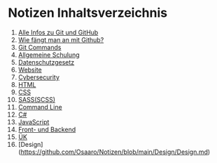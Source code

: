 # Notizen Inhaltsverzeichnis

1. [Alle Infos zu Git und GitHub](https://github.com/Osaaro/Notizen/blob/main/alle-infos-zu-git-und-github.md)
2. [Wie fängt man an mit Github?](https://github.com/Osaaro/Notizen/blob/main/wenn-man-mit-github-arbeitet-faengt-man-an-mit-folgenden-schriten-an.md)
3. [Git Commands](https://github.com/Osaaro/Notizen/blob/main/git-commands.md)
4. [Allgemeine Schulung](https://github.com/Osaaro/Notizen/blob/main/allgemeine-schulung.md)
5. [Datenschutzgesetz](https://github.com/Osaaro/Notizen/blob/main/datenschutzgesetz.md)
6. [Website](https://github.com/Osaaro/Notizen/blob/main/website.md)
7. [Cybersecurity](https://github.com/Osaaro/Notizen/blob/main/cybersecurity.md)
8. [HTML](https://github.com/Osaaro/Notizen/blob/main/html-notizen.md)
9. [CSS](https://github.com/Osaaro/Notizen/blob/main/css-notizen.md)
10. [SASS(SCSS)](https://github.com/Osaaro/Notizen/blob/main/sass(scss)-notizen.md)
11. [Command Line](https://github.com/Osaaro/Notizen/blob/main/command-line-notizen.md)
12. [C#](https://github.com/Osaaro/Notizen/blob/main/c%23-notizen.md)
13. [JavaScript](https://github.com/Osaaro/Notizen/blob/1b7b4191990216fddefd1e864fe5faf64c8a5354/javascript-notizen.md)
14. [Front- und Backend](https://github.com/Osaaro/Notizen/blob/6e51a0c362e9ff0eeacf5066466830e2abe98e6c/front--und-back-end-notizen.md)
15. [ÜK](https://github.com/Osaaro/Notizen/blob/d0f0491d31a4db2586c1f05e46a968deccb56798/%C3%9CK/M187.md)
16. [Design] (https://github.com/Osaaro/Notizen/blob/main/Design/Design.md)